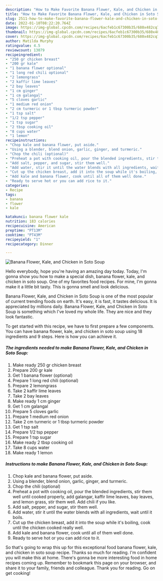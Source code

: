 ```yaml
---
description: "How to Make Favorite Banana Flower, Kale, and Chicken in Soto Soup"
title: "How to Make Favorite Banana Flower, Kale, and Chicken in Soto Soup"
slug: 2511-how-to-make-favorite-banana-flower-kale-and-chicken-in-soto-soup
date: 2022-01-10T08:22:20.764Z
image: https://img-global.cpcdn.com/recipes/6acfeb1c67300b35/680x482cq70/banana-flower-kale-and-chicken-in-soto-soup-recipe-main-photo.jpg
thumbnail: https://img-global.cpcdn.com/recipes/6acfeb1c67300b35/680x482cq70/banana-flower-kale-and-chicken-in-soto-soup-recipe-main-photo.jpg
cover: https://img-global.cpcdn.com/recipes/6acfeb1c67300b35/680x482cq70/banana-flower-kale-and-chicken-in-soto-soup-recipe-main-photo.jpg
author: Matilda Murphy
ratingvalue: 4.5
reviewcount: 13079
recipeingredient:
- "250 gr chicken breast"
- "200 gr kale"
- "1 banana flower optional"
- "1 long red chili optional"
- "2 lemongrass"
- "2 kaffir lime leaves"
- "2 bay leaves"
- "1 cm ginger"
- "1 cm galangal"
- "5 cloves garlic"
- "1 medium red onion"
- "2 cm turmeric or 1 tbsp turmeric powder"
- "1 tsp salt"
- "1/2 tsp pepper"
- "1 tsp sugar"
- "2 tbsp cooking oil"
- "8 cups water"
- "1 lemon"
recipeinstructions:
- "Chop kale and banana flower, put aside."
- "Using a blender, blend onion, garlic, ginger, and turmeric."
- "Chop the chili (optional)"
- "Preheat a pot with cooking oil, pour the blended ingredients, stir them well until cooked properly, add galangar, kaffir lime leaves, bay leaves, and lemon grass, stir them well. Add chili if you like."
- "Add salt, pepper, and sugar, stir them well."
- "Add water, stir it until the water blends with all ingredients, wait until it boils."
- "Cut up the chicken breast, add it into the soup while it's boiling, cook until the chicken cooked really well."
- "Add kale and banana flower, cook until all of them well done."
- "Ready to serve hot or you can add rice to it."
categories:
- Recipe
tags:
- banana
- flower
- kale

katakunci: banana flower kale 
nutrition: 183 calories
recipecuisine: American
preptime: "PT13M"
cooktime: "PT43M"
recipeyield: "1"
recipecategory: Dinner

---
```



![Banana Flower, Kale, and Chicken in Soto Soup](https://img-global.cpcdn.com/recipes/6acfeb1c67300b35/680x482cq70/banana-flower-kale-and-chicken-in-soto-soup-recipe-main-photo.jpg)

Hello everybody, hope you're having an amazing day today. Today, I'm gonna show you how to make a special dish, banana flower, kale, and chicken in soto soup. One of my favorites food recipes. For mine, I'm gonna make it a little bit tasty. This is gonna smell and look delicious.

Banana Flower, Kale, and Chicken in Soto Soup is one of the most popular of current trending foods on earth. It's easy, it is fast, it tastes delicious. It is appreciated by millions daily. Banana Flower, Kale, and Chicken in Soto Soup is something which I've loved my whole life. They are nice and they look fantastic.




To get started with this recipe, we have to first prepare a few components. You can have banana flower, kale, and chicken in soto soup using 18 ingredients and 9 steps. Here is how you can achieve it.

<!--inarticleads1-->

##### The ingredients needed to make Banana Flower, Kale, and Chicken in Soto Soup:

1. Make ready 250 gr chicken breast
1. Prepare 200 gr kale
1. Get 1 banana flower (optional)
1. Prepare 1 long red chili (optional)
1. Prepare 2 lemongrass
1. Take 2 kaffir lime leaves
1. Take 2 bay leaves
1. Make ready 1 cm ginger
1. Get 1 cm galangal
1. Prepare 5 cloves garlic
1. Prepare 1 medium red onion
1. Take 2 cm turmeric or 1 tbsp turmeric powder
1. Get 1 tsp salt
1. Prepare 1/2 tsp pepper
1. Prepare 1 tsp sugar
1. Make ready 2 tbsp cooking oil
1. Take 8 cups water
1. Make ready 1 lemon




<!--inarticleads2-->

##### Instructions to make Banana Flower, Kale, and Chicken in Soto Soup:

1. Chop kale and banana flower, put aside.
1. Using a blender, blend onion, garlic, ginger, and turmeric.
1. Chop the chili (optional)
1. Preheat a pot with cooking oil, pour the blended ingredients, stir them well until cooked properly, add galangar, kaffir lime leaves, bay leaves, and lemon grass, stir them well. Add chili if you like.
1. Add salt, pepper, and sugar, stir them well.
1. Add water, stir it until the water blends with all ingredients, wait until it boils.
1. Cut up the chicken breast, add it into the soup while it's boiling, cook until the chicken cooked really well.
1. Add kale and banana flower, cook until all of them well done.
1. Ready to serve hot or you can add rice to it.




So that's going to wrap this up for this exceptional food banana flower, kale, and chicken in soto soup recipe. Thanks so much for reading. I'm confident you will make this at home. There's gonna be more interesting food in home recipes coming up. Remember to bookmark this page on your browser, and share it to your family, friends and colleague. Thank you for reading. Go on get cooking!
